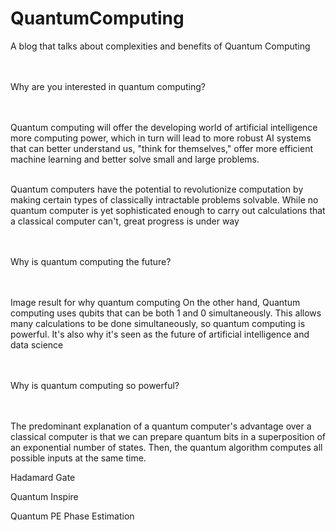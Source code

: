 # QuantumComputing
A blog that talks about complexities and benefits of Quantum Computing

</br></br>
Why are you interested in quantum computing?

</br></br>
Quantum computing will offer the developing world of artificial intelligence more computing power, which in turn will lead to more robust AI systems that can better understand us, "think for themselves," offer more efficient machine learning and better solve small and large problems.

</br>
Quantum computers have the potential to revolutionize computation by making certain types of classically intractable problems solvable. While no quantum computer is yet sophisticated enough to carry out calculations that a classical computer can't, great progress is under way

</br></br>
Why is quantum computing the future?

</br></br>
Image result for why quantum computing
On the other hand, Quantum computing uses qubits that can be both 1 and 0 simultaneously. This allows many calculations to be done simultaneously, so quantum computing is powerful. It's also why it's seen as the future of artificial intelligence and data science

</br></br>
Why is quantum computing so powerful?

</br></br>
The predominant explanation of a quantum computer's advantage over a classical computer is that we can prepare quantum bits in a superposition of an exponential number of states. Then, the quantum algorithm computes all possible inputs at the same time.

Hadamard Gate

Quantum Inspire

Quantum PE Phase Estimation

